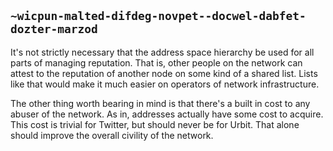 ## `~wicpun-malted-difdeg-novpet--docwel-dabfet-dozter-marzod`
It's not strictly necessary that the address space hierarchy be used for all parts of managing reputation.  That is, other people on the network can attest to the reputation of another node on some kind of a shared list.  Lists like that would make it much easier on operators of network infrastructure.  

The other thing worth bearing in mind is that there's a built in cost to any abuser of the network.  As in, addresses actually have some cost to acquire.  This cost is trivial for Twitter, but should never be for Urbit.  That alone should improve the overall civility of the network.